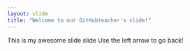 ```yaml
---
layout: slide
title: "Welcome to our GitHubteacher's slide!"
---
```


This is my awesome slide slide
Use the left arrow to go back!
